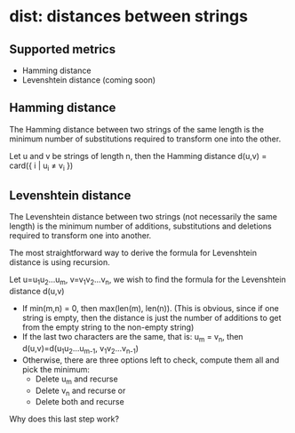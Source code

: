 # dist: distances between strings

## Supported metrics
 - Hamming distance
 - Levenshtein distance (coming soon)

## Hamming distance

The Hamming distance between two strings of the same length is the minimum number of substitutions required to transform one into the other.

Let u and v be strings of length n, then the Hamming distance d(u,v) = card({ i | u<sub>i</sub> ≠ v<sub>i</sub> })

## Levenshtein distance

The Levenshtein distance between two strings (not necessarily the same length) is the minimum number of additions, substitutions and deletions required to transform one into another.

The most straightforward way to derive the formula for Levenshtein distance is using recursion.

Let u=u<sub>1</sub>u<sub>2</sub>...u<sub>m</sub>, v=v<sub>1</sub>v<sub>2</sub>...v<sub>n</sub>, we wish to find the formula for the Levenshtein distance d(u,v)

 - If min(m,n) = 0, then max(len(m), len(n)). (This is obvious, since if one string is empty, then the distance is just the number of additions to get from the empty string to the non-empty string)
 - If the last two characters are the same, that is: u<sub>m</sub> = v<sub>n</sub>, then d(u,v)=d(u<sub>1</sub>u<sub>2</sub>...u<sub>m-1</sub>, v<sub>1</sub>v<sub>2</sub>...v<sub>n-1</sub>)
 - Otherwise, there are three options left to check, compute them all and pick the minimum:
   - Delete u<sub>m</sub> and recurse
   - Delete v<sub>n</sub> and recurse or
   - Delete both and recurse
  
Why does this last step work?


